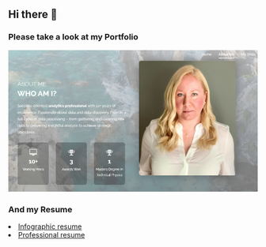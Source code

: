 ## Hi there :wave:
### Please take a look at my Portfolio
<a href = "https://elubanska.github.io/portfolio/">![](portfolio1.png)</a>

### And my Resume 
<li><a href="Emilia Lubanska - Oledzka Infografic Resume.pdf">Infographic resume</a>
<li><a href="Emilia Oledzka Resume.pdf">Professional resume</a>